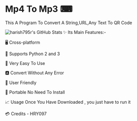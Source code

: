 
# Mp4 To Mp3 ⌨
This A Program To Convert A String,URL,Any Text To QR Code

<img align="left" alt="harish795r's GitHub Stats" src="https://i.imgur.com/a5l3LGZ.png">

✨ Its Main Features:-

🖥️ Cross-platform

🐍 Supports Python 2 and 3

📝 Very Easy To Use

🅰️ Convert Without Any Error

🌈 User Friendly

🔧 Portable No Need To Install

📈 Usage Once You Have Downloaded , you just have to run it

💳 Credits - HRY097


